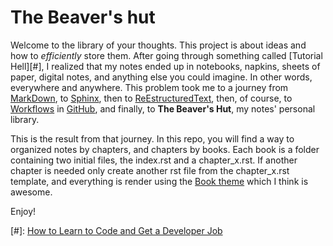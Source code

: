 # The Beaver's hut

Welcome to the library of your thoughts. This project is about ideas and how to *efficiently* store them. After going through something called [Tutorial Hell][#], I realized that my notes ended up in notebooks, napkins, sheets of paper, digital notes, and anything else you could imagine. In other words, everywhere and anywhere. This problem took me to a journey from [MarkDown](https://en.wikipedia.org/wiki/Markdown), to [Sphinx](https://www.sphinx-doc.org/en/master/), then to [ReEstructuredText](https://www.sphinx-doc.org/en/master/usage/restructuredtext/basics.html), then, of course, to [Workflows](https://docs.github.com/en/actions/using-workflows/about-workflows) in [GitHub](https://en.wikipedia.org/wiki/GitHub), and finally, to **The Beaver's Hut**, my notes' personal library.

This is the result from that journey. In this repo, you will find a way to organized notes by chapters, and chapters by books. Each book is a folder containing two initial files, the index.rst and a chapter_x.rst. If another chapter is needed only create another rst file from the chapter_x.rst template, and everything is render using the [Book theme](https://sphinx-themes.org/sample-sites/sphinx-book-theme/) which I think is awesome.

Enjoy!


[#]: [How to Learn to Code and Get a Developer Job](https://www.freecodecamp.org/news/learn-to-code-book/#stuck-in-tutorial-hell) 
